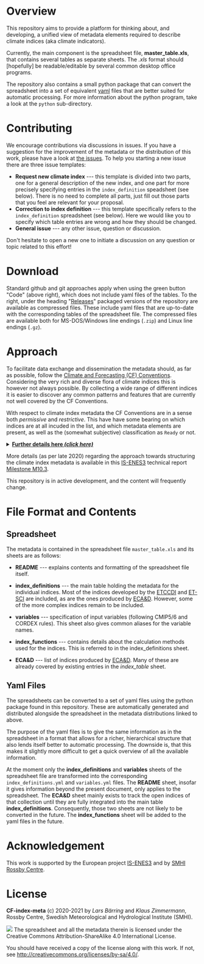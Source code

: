 # Overview

This repository aims to provide a platform for thinking about,
and developing, a unified view of metadata elements required to
describe climate indices (aka climate indicators).

Currently, the main component is the spreadsheet file, **master_table.xls**,
that contains several tables as separate sheets. The *.xls* format should
[hopefully] be readable/editable by several common desktop office programs.

The repository also contains a small python package that can convert the
spreadsheet into a set of equivalent [yaml](https://yaml.org/) files that are
better suited for automatic processing. For more information about the python
program, take a look at the `python` sub-directory.

# Contributing

We encourage contributions via discussions in issues. If you have a suggestion
for the improvement of the metadata or the distribution of this work, please
have a look at [the issues](https://github.com/clix-meta/clix-meta/issues).
To help you starting a new issue there are three issue templates:

* **Request new climate index** --- this template is divided into two parts,
one for a general description of the new index, and one part for more precisely
specifying entries in the `index_definition` speadsheet (see below). There
is no need to complete all parts, just fill out those parts that you feel are
relevant for your proposal.
* **Correction to index definition** --- this template specifically
refers to the `index_definition` spreadsheet (see below). Here we would like
you to specify which table entries are wrong and how they should be changed.
* **General issue** --- any other issue, question or discussion.
 
Don't hesitate to open a new one to initiate a discussion on any question or
topic related to this effort!

# Download

Standard github and git approaches apply when using the green button "Code"
(above right), which does not include yaml files of the tables. To the right,
under the heading "[Releases](https://github.com/clix-meta/clix-meta/releases)"
packaged versions of the repository are available as compressed files.
These include yaml files that are up-to-date with the corresponding tables of
the spreadsheet file. The compressed files are available both for MS-DOS/Windows
line endings (`.zip`) and Linux line endings (`.gz`).

# Approach

To facilitate data exchange and dissemination the metadata should,
as far as possible, follow the
[Climate and Forecasting (CF) Conventions](http://cfconventions.org/).
Considering the very rich and diverse flora of climate indices this
is however not always possible. By collecting a wide range of
different indices it is easier to discover any common patterns and
features that are currently not well covered by the CF Conventions.

With respect to climate index metadata the CF Conventions are in a sense
both *permissive* and *restrictive*. This have have some bearing on which indices
are at all incuded in the list, and which metadata elements are present,
as well as the (somewhat subjective) classification as `Ready` or not.

<details>
<p><summary><b><u>Further details here <i>(click here)</i></u></b></summary></p>

CF is *permissive* in the sense that only the bare essential information for
understanding what the data represents are mandatory, and that any additional
information can be included with few limitations. Thus, almost any climate
index dataset can be published in a CF compliant way, but only with the bare
minimum of standardised metadata. For such free (i.e., non-managed) information
there are no rules, which means that it is difficult or intractable to develop
common standardised workflows that would depend on this particular metadata
information. For such purposes CF is *restrictive* in that the managed
components are not always well suited to handle climate index metadata.

In the *index definition* table there is a column *ready* (second left) that is
subjectively indicating how complete the metadata description is. In general
terms, indices marked as ready ("1") either have full metadata description,
or there are advanced plans for what needs to be done. In particular, the focus
is on the following elements of the CF Conventions:

*  [`standard_name`](http://cfconventions.org/Data/cf-conventions/cf-conventions-1.9/cf-conventions.html#standard-name) (recommended if available).

*  [`long_name`] (free text, recommended).

*  [`unit`] (required if standard name is used, else recommended).

*  [`cell_methods`](http://cfconventions.org/Data/cf-conventions/cf-conventions-1.9/cf-conventions.html#cell-methods) (recommended if available).

<details>
<p><summary><b><u>Some relevant open issues at the CF github repository <i>(click here)</i></u></b></summary></p>

*  *Issue 101*: [Clarifying the temperature unit associated with some cell methods and standard names](https://github.com/cf-convention/discuss/issues/101)
   is relevant for all indices that involves temperature differences,
   either directly (e.g. `dtr` and `etr`), or indirectly (e.g. "percentile indices",
   like `tn10p` and `wsdi`, because they involve anomalies with respect to a
   reference period).

*  *Issue 110*: [Standard names for selected climate indices/indicators based on thresholds](https://github.com/cf-convention/discuss/issues/110)
   covers a lot of ground related to the linkages between *cell methods*, the 
   somewhat complex CF concept of *`climatological` time coordinate*, and 
   *standard names*. 

*  *Issue 131*: [Standard names: *_threshold, allow for percentile based thresholds](https://github.com/cf-convention/discuss/issues/131)
   focusses on how to extend CF and the standard name table to allow thresholds 
   based on percentiles instead of a fixed value. 
   
</details>

</details>


More details (as per late 2020) regarding the approach towards structuring the
climate index metadata is available in this [IS-ENES3](https://is.enes.org/)
technical report [Milestone M10.3](https://is.enes.org/documents/milestones/climate-indicators-indicesand-file-metadata-specifications-and-tools/view).


This repository is in active development, and the content will frequently
change.

# File Format and Contents

## Spreadsheet

The metadata is contained in the spreadsheet file `master_table.xls` and its
sheets are as follows:

* **README** --- explains contents and formatting of the spreadsheet file itself.

* **index_definitions**  ---  the main table holding the metadata for the
  individual indices. Most of the indices developed by the
  [ETCCDI](https://www.wcrp-climate.org/etccdi) and [ET-SCI](https://climpact-sci.org/about/project/)
  are included, as are the ones produced by
  [ECA&D](https://www.ecad.eu/indicesextremes/index.php).
  However, some of the more complex indices remain to be included.

* **variables**  ---  specification of input variables (following CMIP5/6 and
  CORDEX rules). This sheet also gives common aliases for the variable names.

* **index_functions**  ---  contains details about the calculation methods used
  for the indices. This is referred to in the index_definitions sheet.

* **ECA&D**  ---  list of indices produced by
  [ECA&D](https://www.ecad.eu/indicesextremes/index.php). Many of these are
  already covered by existing entries in the *index_table* sheet.

## Yaml Files

The spreadsheets can be converted to a set of yaml files using the python
package found in this repository. These are automatically generated and
distributed alongside the spreadsheet in the metadata distributions linked to
above.

The purpose of the yaml files is to give the same information as in the
spreadsheet in a format that allows for a richer, hierarchical structure that
also lends itself better to automatic processing. The downside is, that this
makes it slightly more difficult to get a quick overview of all the available
information.

At the moment only the **index_definitions** and **variables** sheets of the
spreadsheet file are transformed into the corresponding `index_definitions.yml`
and `variables.yml` files.
The **README** sheet, insofar it gives information beyond the present document,
only applies to the spreadsheet. The **ECA&D** sheet mainly exists to track the
open indices of that collection until they are fully integrated into the main
table **index_definitions**. Consequently, those two sheets are not likely to be
converted in the future.
The **index_functions** sheet will be added to the yaml files in the future.

# Acknowledgement

This work is supported by the European project [IS-ENES3](https://is.enes.org/)
and by [SMHI Rossby Centre](https://www.smhi.se/en/research/research-departments/climate-research-rossby-centre2-552).


# License

**CF-index-meta** (c) 2020-2021 by *Lars Bärring* and *Klaus Zimmermann*, Rossby
Centre, Swedish Meteorological and Hydrological Institute (SMHI).

![](https://i.creativecommons.org/l/by-sa/4.0/88x31.png) The spreadsheet and all
the metadata therein is licensed under the Creative Commons
Attribution-ShareAlike 4.0 International License.

You should have received a copy of the license along with this
work. If not, see <http://creativecommons.org/licenses/by-sa/4.0/>.
